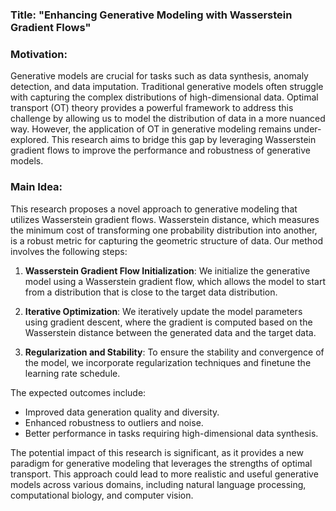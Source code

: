 ### Title: "Enhancing Generative Modeling with Wasserstein Gradient Flows"

### Motivation:
Generative models are crucial for tasks such as data synthesis, anomaly detection, and data imputation. Traditional generative models often struggle with capturing the complex distributions of high-dimensional data. Optimal transport (OT) theory provides a powerful framework to address this challenge by allowing us to model the distribution of data in a more nuanced way. However, the application of OT in generative modeling remains under-explored. This research aims to bridge this gap by leveraging Wasserstein gradient flows to improve the performance and robustness of generative models.

### Main Idea:
This research proposes a novel approach to generative modeling that utilizes Wasserstein gradient flows. Wasserstein distance, which measures the minimum cost of transforming one probability distribution into another, is a robust metric for capturing the geometric structure of data. Our method involves the following steps:

1. **Wasserstein Gradient Flow Initialization**: We initialize the generative model using a Wasserstein gradient flow, which allows the model to start from a distribution that is close to the target data distribution.

2. **Iterative Optimization**: We iteratively update the model parameters using gradient descent, where the gradient is computed based on the Wasserstein distance between the generated data and the target data.

3. **Regularization and Stability**: To ensure the stability and convergence of the model, we incorporate regularization techniques and finetune the learning rate schedule.

The expected outcomes include:
- Improved data generation quality and diversity.
- Enhanced robustness to outliers and noise.
- Better performance in tasks requiring high-dimensional data synthesis.

The potential impact of this research is significant, as it provides a new paradigm for generative modeling that leverages the strengths of optimal transport. This approach could lead to more realistic and useful generative models across various domains, including natural language processing, computational biology, and computer vision.